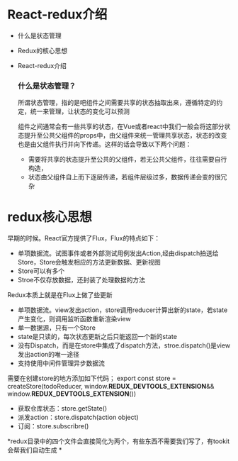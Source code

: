 # React-redux介绍
* 什么是状态管理
* Redux的核心思想
* React-redux介绍
  
  ### 什么是状态管理？

  所谓状态管理，指的是吧组件之间需要共享的状态抽取出来，遵循特定的约定，统一来管理，让状态的变化可以预测

  组件之间通常会有一些共享的状态，在Vue或者react中我们一般会将这部分状态提升至公共父组件的props中，由父组件来统一管理共享状态，状态的改变也是由父组件执行并向下传递。这样的话会导致以下两个问题：

  * 需要将共享的状态提升至公共的父组件，若无公共父组件，往往需要自行构造，
  * 状态由父组件自上而下逐层传递，若组件层级过多，数据传递会变的很冗杂


# redux核心思想
 早期的时候。React官方提供了Flux，Flux的特点如下：
 * 单项数据流。试图事件或者外部测试用例发出Action,经由dispatch拍送给Store，Store会触发相应的方法更新数据、更新视图
 * Store可以有多个
 * Stroe不仅存放数据，还封装了处理数据的方法

 Redux本质上就是在Flux上做了些更新

 * 单项数据流。view发出action，store调用reducer计算出新的state，若state产生变化，则调用监听函数重新渲染view
 * 单一数据源，只有一个Store
 * state是只读的，每次状态更新之后只能返回一个新的state
 * 没有Dispatch，而是在store中集成了dispatch方法，stroe.dispatch()是view发出action的唯一途径
 * 支持使用中间件管理异步数据流


需要在创建store的地方添加如下代码；
export const store = createStore(todoReducer, window.__REDUX_DEVTOOLS_EXTENSION__&& window.__REDUX_DEVTOOLS_EXTENSION__())


* 获取仓库状态：store.getState()
* 派发action：store.dispatch(action object)
* 订阅：store.subscribre()


*redux目录中的四个文件会直接简化为两个，有些东西不需要我们写了，有tookit会帮我们自动生成
* 

  
